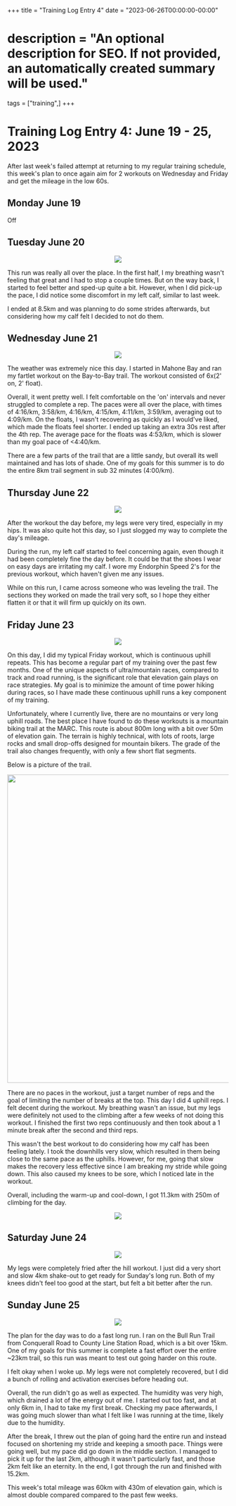 +++
title = "Training Log Entry 4"
date = "2023-06-26T00:00:00-00:00"
# description = "An optional description for SEO. If not provided, an automatically created summary will be used."
tags = ["training",]
+++


# Training Log Entry 4: June 19 - 25, 2023

After last week's failed attempt at returning to my regular training schedule, this week's plan to once again aim for 2 workouts on Wednesday and Friday and get the mileage in the low 60s.

## Monday June 19

Off

## Tuesday June 20

<div style="text-align:center"><img src="/images/posts/training/2023/4/1.png.webp" /></div>

This run was really all over the place.
In the first half, I my breathing wasn't feeling that great and I had to stop a couple times.
But on the way back, I started to feel better and sped-up quite a bit.
However, when I did pick-up the pace, I did notice some discomfort in my left calf, similar to last week.

I ended at 8.5km and was planning to do some strides afterwards, but considering how my calf felt I decided to not do them.


## Wednesday June 21

<div style="text-align:center"><img src="/images/posts/training/2023/4/2.png.webp" /></div>

The weather was extremely nice this day.
I started in Mahone Bay and ran my fartlet workout on the Bay-to-Bay trail.
The workout consisted of 6x(2' on, 2' float).

Overall, it went pretty well.
I felt comfortable on the 'on' intervals and never struggled to complete a rep.
The paces were all over the place, with times of 4:16/km, 3:58/km, 4:16/km, 4:15/km, 4:11/km, 3:59/km, averaging out to 4:09/km.
On the floats, I wasn't recovering as quickly as I would've liked, which made the floats feel shorter.
I ended up taking an extra 30s rest after the 4th rep.
The average pace for the floats was 4:53/km, which is slower than my goal pace of <4:40/km.

There are a few parts of the trail that are a little sandy, but overall its well maintained and has lots of shade.
One of my goals for this summer is to do the entire 8km trail segment in sub 32 minutes (4:00/km).

## Thursday June 22

<div style="text-align:center"><img src="/images/posts/training/2023/4/3.png.webp" /></div>

After the workout the day before, my legs were very tired, especially in my hips.
It was also quite hot this day, so I just slogged my way to complete the day's mileage.

During the run, my left calf started to feel concerning again, even though it had been completely fine the day before.
It could be that the shoes I wear on easy days are irritating my calf.
I wore my Endorphin Speed 2's for the previous workout, which haven't given me any issues.

While on this run, I came across someone who was leveling the trail.
The sections they worked on made the trail very soft, so I hope they either flatten it or that it will firm up quickly on its own.

## Friday June 23

<div style="text-align:center"><img src="/images/posts/training/2023/4/4.png.webp" /></div>

On this day, I did my typical Friday workout, which is continuous uphill repeats.
This has become a regular part of my training over the past few months.
One of the unique aspects of ultra/mountain races, compared to track and road running, is the significant role that elevation gain plays on race strategies.
My goal is to minimize the amount of time power hiking during races, so I have made these continuous uphill runs a key component of my training.

Unfortunately, where I currently live, there are no mountains or very long uphill roads.
The best place I have found to do these workouts is a mountain biking trail at the MARC.
This route is about 800m long with a bit over 50m of elevation gain.
The terrain is highly technical, with lots of roots, large rocks and small drop-offs designed for mountain bikers.
The grade of the trail also changes frequently, with only a few short flat segments.

Below is a picture of the trail.

<div style="text-align:center"><img src="/images/gallery/2023/9.jpg.webp" height="700"></div>

There are no paces in the workout, just a target number of reps and the goal of limiting the number of breaks at the top.
This day I did 4 uphill reps.
I felt decent during the workout.
My breathing wasn't an issue, but my legs were definitely not used to the climbing after a few weeks of not doing this workout.
I finished the first two reps continuously and then took about a 1 minute break after the second and third reps.

This wasn't the best workout to do considering how my calf has been feeling lately.
I took the downhills very slow, which resulted in them being close to the same pace as the uphills.
However, for me, going that slow makes the recovery less effective since I am breaking my stride while going down.
This also caused my knees to be sore, which I noticed late in the workout.

Overall, including the warm-up and cool-down, I got 11.3km with 250m of climbing for the day.

<div style="text-align:center"><img src="/images/gallery/2023/8.jpg.webp"></div>

## Saturday June 24

<div style="text-align:center"><img src="/images/posts/training/2023/4/5.png.webp" /></div>

My legs were completely fried after the hill workout.
I just did a very short and slow 4km shake-out to get ready for Sunday's long run.
Both of my knees didn't feel too good at the start, but felt a bit better after the run. 

## Sunday June 25

<div style="text-align:center"><img src="/images/posts/training/2023/4/6.png.webp" /></div>

The plan for the day was to do a fast long run.
I ran on the Bull Run Trail from Conquerall Road to County Line Station Road, which is a bit over 15km.
One of my goals for this summer is complete a fast effort over the entire ~23km trail, so this run was meant to test out going harder on this route.

I felt okay when I woke up.
My legs were not completely recovered, but I did a bunch of rolling and activation exercises before heading out.

Overall, the run didn't go as well as expected.
The humidity was very high, which drained a lot of the energy out of me.
I started out too fast, and at only 6km in, I had to take my first break.
Checking my pace afterwards, I was going much slower than what I felt like I was running at the time, likely due to the humidity.

After the break, I threw out the plan of going hard the entire run and instead focused on shortening my stride and keeping a smooth pace.
Things were going well, but my pace did go down in the middle section.
I managed to pick it up for the last 2km, although it wasn't particularly fast, and those 2km felt like an eternity.
In the end, I got through the run and finished with 15.2km.

This week's total mileage was 60km with 430m of elevation gain, which is almost double compared compared to the past few weeks.






